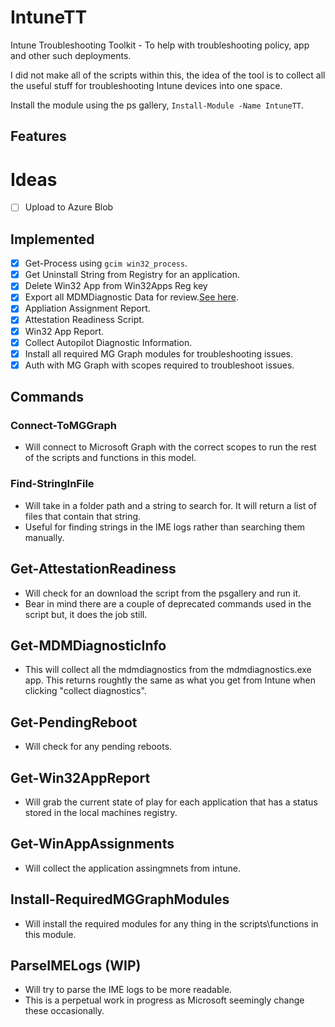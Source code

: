 # IntuneTT

Intune Troubleshooting Toolkit - To help with troubleshooting policy, app and other such deployments.

I did not make all of the scripts within this, the idea of the tool is to collect all the useful stuff for troubleshooting
Intune devices into one space.

Install the module using the ps gallery, `Install-Module -Name IntuneTT`.

## Features

# Ideas

- [ ] Upload to Azure Blob

## Implemented

- [X] Get-Process using `gcim win32_process`.
- [X] Get Uninstall String from Registry for an application.
- [X] Delete Win32 App from Win32Apps Reg key
- [X] Export all MDMDiagnostic Data for review.[See here](#export-all-mdmd-diags).
- [X] Appliation Assignment Report.
- [X] Attestation Readiness Script.
- [X] Win32 App Report.
- [X] Collect Autopilot Diagnostic Information.
- [X] Install all required MG Graph modules for troubleshooting issues.
- [X] Auth with MG Graph with scopes required to troubleshoot issues.

## Commands

### Connect-ToMGGraph

- Will connect to Microsoft Graph with the correct scopes to run the rest of the scripts and functions in this model.

### Find-StringInFile

- Will take in a folder path and a string to search for. It will return a list of files that contain that string.
- Useful for finding strings in the IME logs rather than searching them manually.

## Get-AttestationReadiness

- Will check for an download the script from the psgallery and run it.
- Bear in mind there are a couple of deprecated commands used in the script but, it does the job still.

## Get-MDMDiagnosticInfo

- This will collect all the mdmdiagnostics from the mdmdiagnostics.exe app. This returns roughtly the
same as what you get from Intune when clicking "collect diagnostics".

## Get-PendingReboot

- Will check for any pending reboots.

## Get-Win32AppReport

- Will grab the current state of play for each application that has a status stored in the local machines registry.

## Get-WinAppAssignments

- Will collect the application assingmnets from intune.

## Install-RequiredMGGraphModules

- Will install the required modules for any thing in the scripts\functions in this module.

## ParseIMELogs (WIP)

- Will try to parse the IME logs to be more readable.
- This is a perpetual work in progress as Microsoft seemingly change these occasionally.
